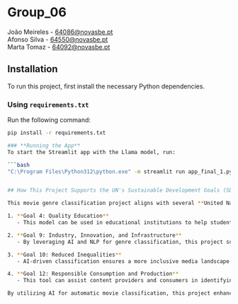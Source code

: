 # Group_06
João Meireles - 64086@novasbe.pt  
Afonso Silva - 64550@novasbe.pt  
Marta Tomaz - 64092@novasbe.pt

## Installation

To run this project, first install the necessary Python dependencies.

### **Using `requirements.txt`**
Run the following command:

```bash
pip install -r requirements.txt

### **Running the App**
To start the Streamlit app with the Llama model, run:

```bash
"C:\Program Files\Python312\python.exe" -m streamlit run app_final_1.py


## How This Project Supports the UN's Sustainable Development Goals (SDGs)

This movie genre classification project aligns with several **United Nations Sustainable Development Goals (SDGs)**:

1. **Goal 4: Quality Education**
   - This model can be used in educational institutions to help students analyze and categorize films based on different themes, improving their understanding of media studies and storytelling.

2. **Goal 9: Industry, Innovation, and Infrastructure**
   - By leveraging AI and NLP for genre classification, this project supports advancements in AI-driven media categorization, which can benefit streaming platforms and digital libraries.

3. **Goal 10: Reduced Inequalities**
   - AI-driven classification ensures a more inclusive media landscape by recognizing and categorizing diverse movie themes and genres, helping bring attention to underrepresented genres and stories.

4. **Goal 12: Responsible Consumption and Production**
   - This tool can assist content providers and consumers in identifying films that align with their preferences, promoting responsible media consumption.

By utilizing AI for automatic movie classification, this project enhances accessibility, innovation, and media categorization, contributing positively to the global sustainable development agenda.
